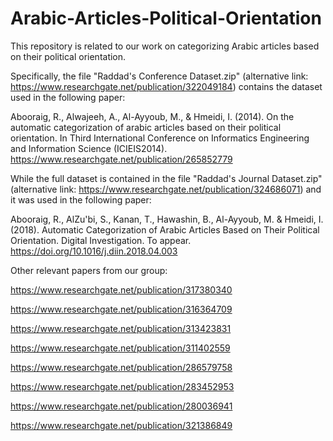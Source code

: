 # Arabic-Articles-Political-Orientation
This repository is related to our work on categorizing Arabic articles based on their political orientation.

Specifically, the file "Raddad's Conference Dataset.zip" (alternative link: https://www.researchgate.net/publication/322049184) contains the dataset used in the following paper:

Abooraig, R., Alwajeeh, A., Al-Ayyoub, M., & Hmeidi, I. (2014). On the automatic categorization of arabic articles based on their political orientation. In Third International Conference on Informatics Engineering and Information Science (ICIEIS2014).
https://www.researchgate.net/publication/265852779

While the full dataset is contained in the file "Raddad's Journal Dataset.zip" (alternative link: https://www.researchgate.net/publication/324686071) and it was used in the following paper:

Abooraig, R., AlZu'bi, S., Kanan, T., Hawashin, B., Al-Ayyoub, M. & Hmeidi, I. (2018). Automatic Categorization of Arabic Articles Based on Their Political Orientation. Digital Investigation. To appear.
https://doi.org/10.1016/j.diin.2018.04.003

Other relevant papers from our group:

https://www.researchgate.net/publication/317380340

https://www.researchgate.net/publication/316364709

https://www.researchgate.net/publication/313423831

https://www.researchgate.net/publication/311402559

https://www.researchgate.net/publication/286579758

https://www.researchgate.net/publication/283452953

https://www.researchgate.net/publication/280036941

https://www.researchgate.net/publication/321386849
